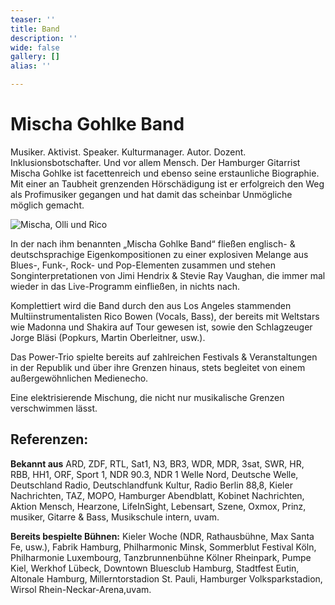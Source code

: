 ```yaml
---
teaser: ''
title: Band
description: ''
wide: false
gallery: []
alias: ''

---
```

# Mischa Gohlke Band

Musiker. Aktivist. Speaker. Kulturmanager. Autor. Dozent. Inklusionsbotschafter. Und vor allem Mensch. Der Hamburger Gitarrist Mischa Gohlke ist facettenreich und ebenso seine erstaunliche Biographie. Mit einer an Taubheit grenzenden Hörschädigung ist er erfolgreich den Weg als Profimusiker gegangen und hat damit das scheinbar Unmögliche möglich gemacht.

![Mischa, Olli und Rico](/media/2020/12/bio-start.jpg "Mischa, Olli und Rico")

In der nach ihm benannten „Mischa Gohlke Band“ fließen englisch- & deutschsprachige Eigenkompositionen zu einer explosiven Melange aus Blues-, Funk-, Rock- und Pop-Elementen zusammen und stehen Songinterpretationen von Jimi Hendrix & Stevie Ray Vaughan, die immer mal wieder in das Live-Programm einfließen, in nichts nach.

Komplettiert wird die Band durch den aus Los Angeles stammenden Multiinstrumentalisten Rico Bowen (Vocals, Bass), der bereits mit Weltstars wie Madonna und Shakira auf Tour gewesen ist, sowie den Schlagzeuger Jorge Bläsi (Popkurs, Martin Oberleitner, usw.).

Das Power-Trio spielte bereits auf zahlreichen Festivals & Veranstaltungen in der Republik und über ihre Grenzen hinaus, stets begleitet von einem außergewöhnlichen Medienecho.

Eine elektrisierende Mischung, die nicht nur musikalische Grenzen verschwimmen lässt.

## Referenzen:

**Bekannt aus** ARD, ZDF, RTL, Sat1, N3, BR3, WDR, MDR, 3sat, SWR, HR, RBB, HH1, ORF, Sport 1, NDR 90.3, NDR 1 Welle Nord, Deutsche Welle, Deutschland Radio, Deutschlandfunk Kultur, Radio Berlin 88,8, Kieler Nachrichten, TAZ, MOPO, Hamburger Abendblatt, Kobinet Nachrichten, Aktion Mensch, Hearzone, LifeInSight, Lebensart, Szene, Oxmox, Prinz, musiker, Gitarre & Bass, Musikschule intern, uvam.

**Bereits bespielte Bühnen:** Kieler Woche (NDR, Rathausbühne, Max Santa Fe, usw.), Fabrik Hamburg, Philharmonic Minsk, Sommerblut Festival Köln, Philharmonie Luxembourg, Tanzbrunnenbühne Kölner Rheinpark, Pumpe Kiel, Werkhof Lübeck, Downtown Bluesclub Hamburg, Stadtfest Eutin, Altonale Hamburg, Millerntorstadion St. Pauli, Hamburger Volksparkstadion, Wirsol Rhein-Neckar-Arena,uvam.
